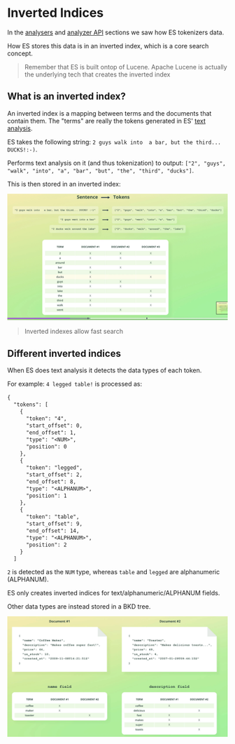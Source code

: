 # Inverted Indices

In the [analysers](/analysers) and [analyzer API](/analyze-api) sections we saw how ES tokenizers data.

How ES stores this data is in an inverted index, which is a core search concept.

> Remember that ES is built ontop of Lucene. Apache Lucene is actually the underlying tech that creates the inverted index

## What is an inverted index?

An inverted index is a mapping between terms and the documents that contain them. The "terms" are really the tokens generated in ES' [text analysis](/analysis).

ES takes the following string: `2 guys walk into  a bar, but the third... DUCKS!:-)`.

Performs text analysis on it (and thus tokenization) to output: `["2", "guys", "walk", "into", "a", "bar", "but", "the", "third", "ducks"]`.

This is then stored in an inverted index:

![](assets/inverted-index-mappings.png)

> Inverted indexes allow fast search 

## Different inverted indices

When ES does text analysis it detects the data types of each token.

For example: `4 legged table!` is processed as:

```
{
  "tokens": [
    {
      "token": "4",
      "start_offset": 0,
      "end_offset": 1,
      "type": "<NUM>",
      "position": 0
    },
    {
      "token": "legged",
      "start_offset": 2,
      "end_offset": 8,
      "type": "<ALPHANUM>",
      "position": 1
    },
    {
      "token": "table",
      "start_offset": 9,
      "end_offset": 14,
      "type": "<ALPHANUM>",
      "position": 2
    }
  ]
```

`2` is detected as the `NUM` type, whereas `table` and `legged` are alphanumeric (ALPHANUM).

ES only creates inverted indices for text/alphanumeric/ALPHANUM fields.

Other data types are instead stored in a BKD tree.

![](assets/inverted-index-per-field.png)
